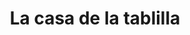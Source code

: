 ---
title: "La casa de la tablilla"
url: /san-isidro-de-el-general/la-casa-de-la-tablilla/
shop: Eisenwaren
---
